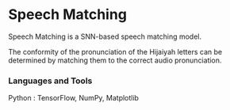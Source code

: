 # Speech Matching

Speech Matching is a SNN-based speech matching model.

The conformity of the pronunciation of the Hijaiyah letters can be determined by matching them to the correct audio pronunciation.

### Languages and Tools

Python : TensorFlow, NumPy, Matplotlib
